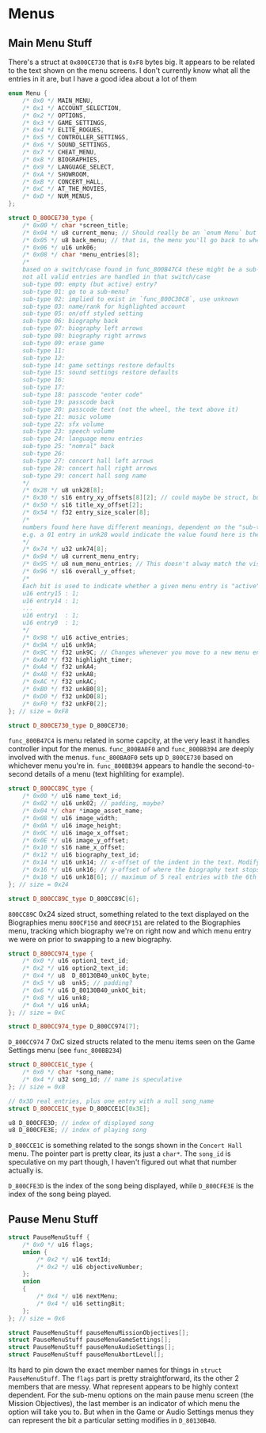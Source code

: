 # Menus

## Main Menu Stuff

There's a struct at `0x800CE730` that is `0xF8` bytes big.
It appears to be related to the text shown on the menu screens.
I don't currently know what all the entries in it are, but I have a good idea about a lot of them

```cpp
enum Menu {
    /* 0x0 */ MAIN_MENU,
    /* 0x1 */ ACCOUNT_SELECTION,
    /* 0x2 */ OPTIONS,
    /* 0x3 */ GAME_SETTINGS,
    /* 0x4 */ ELITE_ROGUES,
    /* 0x5 */ CONTROLLER_SETTINGS,
    /* 0x6 */ SOUND_SETTINGS,
    /* 0x7 */ CHEAT_MENU,
    /* 0x8 */ BIOGRAPHIES,
    /* 0x9 */ LANGUAGE_SELECT,
    /* 0xA */ SHOWROOM,
    /* 0xB */ CONCERT_HALL,
    /* 0xC */ AT_THE_MOVIES,
    /* 0xD */ NUM_MENUS,
};

struct D_800CE730_type {
    /* 0x00 */ char *screen_title;
    /* 0x04 */ u8 current_menu; // Should really be an `enum Menu` but enums are sized too big
    /* 0x05 */ u8 back_menu; // that is, the menu you'll go back to when selecting the "Back" option
    /* 0x06 */ u16 unk06;
    /* 0x08 */ char *menu_entries[8];
    /*
    based on a switch/case found in func_800B47C4 these might be a sub-type for each menu entry
    not all valid entries are handled in that switch/case
    sub-type 00: empty (but active) entry?
    sub-type 01: go to a sub-menu?
    sub-type 02: implied to exist in `func_800C30C8`, use unknown
    sub-type 03: name/rank for highlighted account
    sub-type 05: on/off styled setting
    sub-type 06: biography back
    sub-type 07: biography left arrows
    sub-type 08: biography right arrows
    sub-type 09: erase game
    sub-type 11:
    sub-type 12:
    sub-type 14: game settings restore defaults
    sub-type 15: sound settings restore defaults
    sub-type 16:
    sub-type 17:
    sub-type 18: passcode "enter code"
    sub-type 19: passcode back
    sub-type 20: passcode text (not the wheel, the text above it)
    sub-type 21: music volume
    sub-type 22: sfx volume
    sub-type 23: speech volume
    sub-type 24: language menu entries
    sub-type 25: "nomral" back
    sub-type 26: 
    sub-type 27: concert hall left arrows
    sub-type 28: concert hall right arrows
    sub-type 29: concert hall song name
    */
    /* 0x28 */ u8 unk28[8];
    /* 0x30 */ s16 entry_xy_offsets[8][2]; // could maybe be struct, but an array works just as well
    /* 0x50 */ s16 title_xy_offset[2];
    /* 0x54 */ f32 entry_size_scaler[8];
    /*
    numbers found here have different meanings, dependent on the "sub-type" found in unk28
    e.g. a 01 entry in unk28 would indicate the value found here is the `enum Menu` value of the sub-menu you'll go to
    */
    /* 0x74 */ u32 unk74[8];
    /* 0x94 */ u8 current_menu_entry;
    /* 0x95 */ u8 num_menu_entries; // This doesn't alway match the visible menu entries, so there's likely a nuance I'm missing
    /* 0x96 */ s16 overall_y_offset;
    /*
    Each bit is used to indicate whether a given menu entry is "active" (has actual text) or "inactive"
    u16 entry15 : 1;
    u16 entry14 : 1;
    ...
    u16 entry1  : 1;
    u16 entry0  : 1;
    */
    /* 0x98 */ u16 active_entries;
    /* 0x9A */ u16 unk9A;
    /* 0x9C */ f32 unk9C; // Changes whenever you move to a new menu entry, some type of timer
    /* 0xA0 */ f32 highlight_timer;
    /* 0xA4 */ f32 unkA4;
    /* 0xA8 */ f32 unkA8;
    /* 0xAC */ f32 unkAC;
    /* 0xB0 */ f32 unkB0[8];
    /* 0xD0 */ f32 unkD0[8];
    /* 0xF0 */ f32 unkF0[2];
}; // size = 0xF8

struct D_800CE730_type D_800CE730;
```

`func_800B47C4` is menu related in some capcity, at the very least it handles controller input for the menus.
`func_800BA0F0` and `func_800BB394` are deeply involved with the menus.
`func_800BA0F0` sets up `D_800CE730` based on whichever menu you're in.
`func_800BB394` appears to handle the second-to-second details of a menu (text highliting for example).

```cpp
struct D_800CC89C_type {
    /* 0x00 */ u16 name_text_id;
    /* 0x02 */ u16 unk02; // padding, maybe?
    /* 0x04 */ char *image_asset_name;
    /* 0x08 */ u16 image_width;
    /* 0x0A */ u16 image_height;
    /* 0x0C */ u16 image_x_offset;
    /* 0x0E */ u16 image_y_offset;
    /* 0x10 */ s16 name_x_offset;
    /* 0x12 */ u16 biography_text_id;
    /* 0x14 */ u16 unk14; // x-offset of the indent in the text. Modifying this can have weird side-effects
    /* 0x16 */ u16 unk16; // y-offset of where the biography text stops taking the picture into account
    /* 0x18 */ u16 unk18[6]; // maximum of 5 real entries with the 6th being `0xFFFF` as an end-of-list entry
}; // size = 0x24

struct D_800CC89C_type D_800CC89C[6];
```

`800CC89C` 0x24 sized struct, something related to the text displayed on the Biographies menu
`800CF150` and `800CF151` are related to the Biographies menu, tracking which biography we're on right now and which menu entry we were on prior to swapping to a new biography.

```cpp
struct D_800CC974_type {
    /* 0x0 */ u16 option1_text_id;
    /* 0x2 */ u16 option2_text_id;
    /* 0x4 */ u8  D_80130B40_unk0C_byte;
    /* 0x5 */ u8  unk5; // padding?
    /* 0x6 */ u16 D_80130B40_unk0C_bit;
    /* 0x8 */ u16 unk8;
    /* 0xA */ u16 unkA;
}; // size = 0xC

struct D_800CC974_type D_800CC974[7];
```

`D_800CC974` 7 0xC sized structs related to the menu items seen on the Game Settings menu (see `func_800BB234`)

```cpp
struct D_800CCE1C_type {
    /* 0x0 */ char *song_name;
    /* 0x4 */ u32 song_id; // name is speculative
}; // size = 0x8

// 0x3D real entries, plus one entry with a null song_name
struct D_800CCE1C_type D_800CCE1C[0x3E];

u8 D_800CFE3D; // index of displayed song
u8 D_800CFE3E; // index of playing song
```

`D_800CCE1C` is something related to the songs shown in the `Concert Hall` menu.
The pointer part is pretty clear, its just a `char*`.
The `song_id` is speculative on my part though, I haven't figured out what that number actually is.

`D_800CFE3D` is the index of the song being displayed, while `D_800CFE3E` is the index of the song being played.

## Pause Menu Stuff

```cpp
struct PauseMenuStuff {
    /* 0x0 */ u16 flags;
    union {
        /* 0x2 */ u16 textId;
        /* 0x2 */ u16 objectiveNumber;
    };
    union
    {
        /* 0x4 */ u16 nextMenu;
        /* 0x4 */ u16 settingBit;
    };
}; // size = 0x6

struct PauseMenuStuff pauseMenuMissionObjectives[];
struct PauseMenuStuff pauseMenuGameSettings[];
struct PauseMenuStuff pauseMenuAudioSettings[];
struct PauseMenuStuff pauseMenuAbortLevel[];
```

Its hard to pin down the exact member names for things in `struct PauseMenuStuff`.
The `flags` part is pretty straightforward, its the other 2 members that are messy.
What represent appears to be highly context dependent.
For the sub-menu options on the main pause menu screen (the Mission Objectives), the last member is an indicator of which menu the option will take you to.
But when in the Game or Audio Settings menus they can represent the bit a particular setting modifies in `D_80130B40`.
